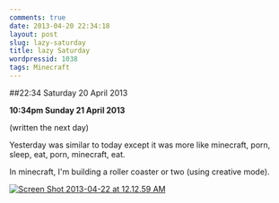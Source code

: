 ```yaml
---
comments: true
date: 2013-04-20 22:34:18
layout: post
slug: lazy-saturday
title: lazy Saturday
wordpressid: 1038
tags: Minecraft
---
```


##22:34 Saturday 20 April 2013

**10:34pm Sunday 21 April 2013**

(written the next day)

Yesterday was similar to today except it was more like minecraft, porn, sleep, eat, porn, minecraft, eat.

In minecraft, I'm building a roller coaster or two (using creative mode).

[![Screen Shot 2013-04-22 at 12.12.59 AM](http://robnugen.com/blog/wp-content/uploads/2013/04/Screen-Shot-2013-04-22-at-12.12.59-AM-1024x576.png)](http://robnugen.com/blog/wp-content/uploads/2013/04/Screen-Shot-2013-04-22-at-12.12.59-AM.png)

